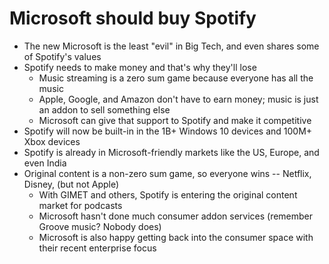 # Microsoft should buy Spotify

- The new Microsoft is the least "evil" in Big Tech, and even shares some of Spotify's values
- Spotify needs to make money and that's why they'll lose
  - Music streaming is a zero sum game because everyone has all the music
  - Apple, Google, and Amazon don't have to earn money; music is just an addon to sell something else
  - Microsoft can give that support to Spotify and make it competitive
- Spotify will now be built-in in the 1B+ Windows 10 devices and 100M+ Xbox devices
- Spotify is already in Microsoft-friendly markets like the US, Europe, and even India
- Original content is a non-zero sum game, so everyone wins -- Netflix, Disney, (but not Apple)
  - With GIMET and others, Spotify is entering the original content market for podcasts
  - Microsoft hasn't done much consumer addon services (remember Groove music? Nobody does)
  - Microsoft is also happy getting back into the consumer space with their recent enterprise focus

